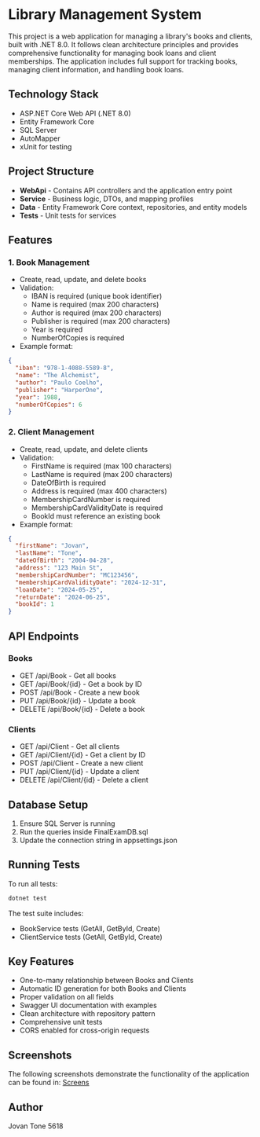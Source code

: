 # Library Management System

This project is a web application for managing a library's books and clients, built with .NET 8.0. It follows clean architecture principles and provides comprehensive functionality for managing book loans and client memberships. The application includes full support for tracking books, managing client information, and handling book loans.

## Technology Stack

- ASP.NET Core Web API (.NET 8.0)
- Entity Framework Core
- SQL Server
- AutoMapper
- xUnit for testing

## Project Structure

- **WebApi** - Contains API controllers and the application entry point
- **Service** - Business logic, DTOs, and mapping profiles
- **Data** - Entity Framework Core context, repositories, and entity models
- **Tests** - Unit tests for services

## Features

### 1. Book Management

- Create, read, update, and delete books
- Validation:
  - IBAN is required (unique book identifier)
  - Name is required (max 200 characters)
  - Author is required (max 200 characters)
  - Publisher is required (max 200 characters)
  - Year is required
  - NumberOfCopies is required
- Example format:

```json
{
  "iban": "978-1-4088-5589-8",
  "name": "The Alchemist",
  "author": "Paulo Coelho",
  "publisher": "HarperOne",
  "year": 1988,
  "numberOfCopies": 6
}
```

### 2. Client Management

- Create, read, update, and delete clients
- Validation:
  - FirstName is required (max 100 characters)
  - LastName is required (max 200 characters)
  - DateOfBirth is required
  - Address is required (max 400 characters)
  - MembershipCardNumber is required
  - MembershipCardValidityDate is required
  - BookId must reference an existing book
- Example format:

```json
{
  "firstName": "Jovan",
  "lastName": "Tone",
  "dateOfBirth": "2004-04-28",
  "address": "123 Main St",
  "membershipCardNumber": "MC123456",
  "membershipCardValidityDate": "2024-12-31",
  "loanDate": "2024-05-25",
  "returnDate": "2024-06-25",
  "bookId": 1
}
```

## API Endpoints

### Books

- GET /api/Book - Get all books
- GET /api/Book/{id} - Get a book by ID
- POST /api/Book - Create a new book
- PUT /api/Book/{id} - Update a book
- DELETE /api/Book/{id} - Delete a book

### Clients

- GET /api/Client - Get all clients
- GET /api/Client/{id} - Get a client by ID
- POST /api/Client - Create a new client
- PUT /api/Client/{id} - Update a client
- DELETE /api/Client/{id} - Delete a client

## Database Setup

1. Ensure SQL Server is running
2. Run the queries inside FinalExamDB.sql
3. Update the connection string in appsettings.json

## Running Tests

To run all tests:

```bash
dotnet test
```

The test suite includes:
- BookService tests (GetAll, GetById, Create)
- ClientService tests (GetAll, GetById, Create)

## Key Features

- One-to-many relationship between Books and Clients
- Automatic ID generation for both Books and Clients
- Proper validation on all fields
- Swagger UI documentation with examples
- Clean architecture with repository pattern
- Comprehensive unit tests
- CORS enabled for cross-origin requests

## Screenshots

The following screenshots demonstrate the functionality of the application can be found in:
[Screens](https://github.com/sooprim/JovanTone5618/tree/main/Screens)

## Author

Jovan Tone 5618

